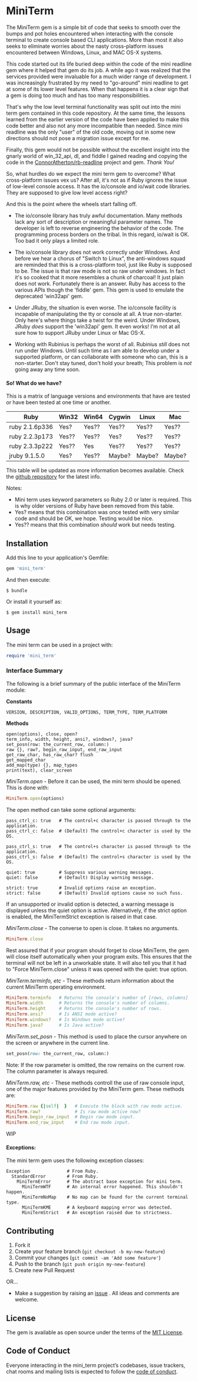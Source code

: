 # MiniTerm

The MiniTerm gem is a simple bit of code that seeks to smooth over the bumps
and pot holes encountered when interacting with the console terminal to create
console based CLI applications. More than most it also seeks to eliminate
worries about the nasty cross-platform issues encountered between Windows,
Linux, and MAC OS-X systems.

This code started out its life buried deep within the code of the mini readline
gem where it helped that gem do its job. A while ago it was realized that the
services provided were invaluable for a much wider range of development. I was
increasingly frustrated by my need to "go-around" mini readline to get at some
of its lower level features. When that happens it is a clear sign that a gem is
doing too much and has too many responsibilities.

That's why the low level terminal functionality was split out into the mini
term gem contained in this code repository. At the same time, the lessons
learned from the earlier version of the code have been applied to make this
code better and also not any more incompatible than needed. Since mini readline
was the only "user" of the old code, moving out in some new directions should
not pose a migration issue except for me.

Finally, this gem would not be possible without the excellent insight into the
gnarly world of win_32_api, dl, and fiddle I gained reading and copying the
code in the [ConnorAtherton/rb-readline](https://github.com/ConnorAtherton/rb-readline)
project and gem. *Thank You!*

So, what hurdles do we expect the mini term gem to overcome? What cross-platform
issues vex us? After all, it's not as if Ruby ignores the issue of low-level
console access. It has the io/console and io/wait code libraries. They are
supposed to give low level access right?

And this is the point where the wheels start falling off.

* The io/console library has truly awful documentation. Many methods lack any
sort of description or meaningful parameter names. The developer is left to
reverse engineering the behavior of the code. The programming process borders
on the tribal. In this regard, io/wait is OK. Too bad it only plays a limited
role.

* The io/console library does not work correctly under Windows. And before we
hear a chorus of "Switch to Linux", the anti-windows squad are reminded that
this is a cross-platform tool, just like Ruby is supposed to be. The issue is
that raw mode is not so raw under windows. In fact it's so cooked that it more
resembles a chunk of charcoal! It just plain does not work. Fortunately there
is an answer. Ruby has access to the various APIs though the 'fiddle' gem.
This gem is used to emulate the deprecated 'win32api' gem.

* Under JRuby, the situation is even worse. The io/console facility is
incapable of manipulating the tty or console at all. A true non-starter. Only
here's where things take a twist for the weird. Under Windows, JRuby *does*
support the 'win32api' gem. It even works! I'm not at all sure how to support
JRuby under Linux or Mac OS-X.

* Working with Rubinius is perhaps the worst of all. Rubinius *still* does not
run under Windows. Until such time as I am able to develop under a supported
platform, or can collaborate with someone who can, this is a non-starter. Don't
stay tuned, don't hold your breath; This problem is *not* going away any time
soon.

#### So! What do we have?

This is a matrix of language versions and environments that have are tested or
have been tested at one time or another.

Ruby           | Win32   | Win64   | Cygwin  | Linux   | Mac
---------------|---------|---------|---------|---------|---------
ruby 2.1.6p336 | Yes?    | Yes??   | Yes??   | Yes??   | Yes??
ruby 2.2.3p173 | Yes??   | Yes??   | Yes?    | Yes??   | Yes??
ruby 2.3.3p222 | Yes??   | Yes     | Yes??   | Yes??   | Yes??
jruby 9.1.5.0  | Yes?    | Yes??   | Maybe?  | Maybe?  | Maybe?

This table will be updated as more information becomes available. Check the
[github  repository](https://github.com/PeterCamilleri/mini_term) for the
latest info.

Notes:
* Mini term uses keyword parameters so Ruby 2.0 or later is required. This is
why older versions of Ruby have been removed from this table.
* Yes? means that this combination was once tested with very similar code and
should be OK, we hope. Testing would be nice.
* Yes?? means that this combination *should* work but needs testing.

## Installation

Add this line to your application's Gemfile:

```ruby
gem 'mini_term'
```

And then execute:

    $ bundle

Or install it yourself as:

    $ gem install mini_term

## Usage

The mini term can be used in a project with:

```ruby
require 'mini_term'
```

### Interface Summary

The following is a brief summary of the public interface of the MiniTerm module:

**Constants**

    VERSION, DESCRIPTION, VALID_OPTIONS, TERM_TYPE, TERM_PLATFORM

**Methods**

    open(options), close, open?
    term_info, width, height, ansi?, windows?, java?
    set_posn(row: the_current_row, column:)
    raw {}, raw?, begin_raw_input, end_raw_input
    get_raw_char, has_raw_char? flush
    get_mapped_char
    add_map(type) {}, map_types
    print(text), clear_screen


*MiniTerm.open* - Before it can be used, the mini term should be opened. This
is done with:

```ruby
MiniTerm.open(options)
```

The open method can take some optional arguments:

    pass_ctrl_c: true   # The control+c character is passed through to the application.
    pass_ctrl_c: false  # (Default) The control+c character is used by the OS.

    pass_ctrl_s: true   # The control+s character is passed through to the application.
    pass_ctrl_s: false  # (Default) The control+s character is used by the OS.

    quiet: true         # Suppress various warning messages.
    quiet: false        # (Default) Display warning message.

    strict: true        # Invalid options raise an exception.
    strict: false       # (Default) Invalid options cause no such fuss.


If an unsupported or invalid option is detected, a warning message is displayed
unless the quiet option is active. Alternatively, if the strict option is
enabled, the MiniTermStrict exception is raised in that case.

*MiniTerm.close* - The converse to open is close. It takes no arguments.

```ruby
MiniTerm.close
```

Rest assured that if your program should forget to close MiniTerm, the gem will
close itself automatically when your program exits. This ensures that the
terminal will not be left in a unworkable state. It will also tell you that it
had to "Force MiniTerm.close" unless it was opened with the quiet: true option.

*MiniTerm.terminfo, etc* - These methods return information about the current
MiniTerm operating environment.

```ruby
MiniTerm.terminfo   # Returns the console's number of [rows, columns]
MiniTerm.width      # Returns the console's number of columns.
MiniTerm.height     # Returns the console's number of rows.
MiniTerm.ansi?      # Is ANSI mode active?
MiniTerm.windows?   # Is Windows mode active?
MiniTerm.java?      # Is Java active?
```

*MiniTerm.set_posn* - This method is used to place the cursor anywhere on the
screen or anywhere in the current line.

```ruby
set_posn(row: the_current_row, column:)
```
Note: If the row parameter is omitted, the row remains on the current row. The
column parameter is always required.

*MiniTerm.raw, etc* - These methods controll the use of raw console input, one
of the major features provided by the MiniTerm gem. These methods are:

```ruby
MiniTerm.raw {|self|  }   # Execute the block with raw mode active.
MiniTerm.raw?             # Is raw mode active now?
MiniTerm.begin_raw_input  # Begin raw mode input.
MiniTerm.end_raw_input    # End raw mode input.
```


WIP

#### Exceptions:

The mini term gem uses the following exception classes:

    Exception              # From Ruby.
      StandardError        # From Ruby.
        MiniTermError      # The abstract base exception for mini term.
          MiniTermWTF      # An internal error happened. This shouldn't happen.
          MiniTermNoMap    # No map can be found for the current terminal type.
          MiniTermKME      # A keyboard mapping error was detected.
          MiniTermStrict   # An exception raised due to strictness.

## Contributing

1. Fork it
2. Create your feature branch (`git checkout -b my-new-feature`)
3. Commit your changes (`git commit -am 'Add some feature'`)
4. Push to the branch (`git push origin my-new-feature`)
5. Create new Pull Request

OR...

* Make a suggestion by raising an
 [issue](https://github.com/PeterCamilleri/mini_term/issues)
. All ideas and comments are welcome.

## License

The gem is available as open source under the terms of the
[MIT License](./LICENSE.txt).

## Code of Conduct

Everyone interacting in the mini_term project’s codebases, issue trackers,
chat rooms and mailing lists is expected to follow the
[code of conduct](./CODE_OF_CONDUCT.md).
